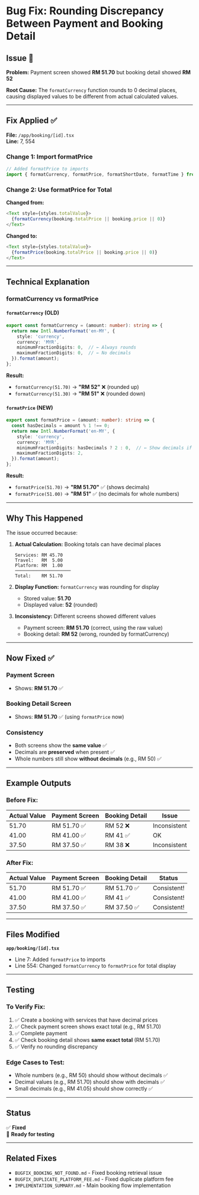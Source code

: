 # Bug Fix: Rounding Discrepancy Between Payment and Booking Detail

## Issue 🐛

**Problem:** Payment screen showed **RM 51.70** but booking detail showed **RM 52**

**Root Cause:** The `formatCurrency` function rounds to 0 decimal places, causing displayed values to be different from actual calculated values.

---

## Fix Applied ✅

**File:** `/app/booking/[id].tsx`  
**Line:** 7, 554

### Change 1: Import formatPrice
```typescript
// Added formatPrice to imports
import { formatCurrency, formatPrice, formatShortDate, formatTime } from '@/utils/format';
```

### Change 2: Use formatPrice for Total
**Changed from:**
```typescript
<Text style={styles.totalValue}>
  {formatCurrency(booking.totalPrice || booking.price || 0)}
</Text>
```

**Changed to:**
```typescript
<Text style={styles.totalValue}>
  {formatPrice(booking.totalPrice || booking.price || 0)}
</Text>
```

---

## Technical Explanation

### formatCurrency vs formatPrice

#### `formatCurrency` (OLD)
```typescript
export const formatCurrency = (amount: number): string => {
  return new Intl.NumberFormat('en-MY', {
    style: 'currency',
    currency: 'MYR',
    minimumFractionDigits: 0,  // ← Always rounds
    maximumFractionDigits: 0,  // ← No decimals
  }).format(amount);
};
```

**Result:**
- `formatCurrency(51.70)` → **"RM 52"** ❌ (rounded up)
- `formatCurrency(51.30)` → **"RM 51"** ❌ (rounded down)

#### `formatPrice` (NEW)
```typescript
export const formatPrice = (amount: number): string => {
  const hasDecimals = amount % 1 !== 0;
  return new Intl.NumberFormat('en-MY', {
    style: 'currency',
    currency: 'MYR',
    minimumFractionDigits: hasDecimals ? 2 : 0,  // ← Show decimals if present
    maximumFractionDigits: 2,
  }).format(amount);
};
```

**Result:**
- `formatPrice(51.70)` → **"RM 51.70"** ✅ (shows decimals)
- `formatPrice(51.00)` → **"RM 51"** ✅ (no decimals for whole numbers)

---

## Why This Happened

The issue occurred because:

1. **Actual Calculation:** Booking totals can have decimal places
   ```
   Services: RM 45.70
   Travel:   RM  5.00
   Platform: RM  1.00
   ─────────────────────
   Total:    RM 51.70
   ```

2. **Display Function:** `formatCurrency` was rounding for display
   - Stored value: **51.70**
   - Displayed value: **52** (rounded)

3. **Inconsistency:** Different screens showed different values
   - Payment screen: **RM 51.70** (correct, using the raw value)
   - Booking detail: **RM 52** (wrong, rounded by formatCurrency)

---

## Now Fixed ✅

### Payment Screen
- Shows: **RM 51.70** ✅

### Booking Detail Screen  
- Shows: **RM 51.70** ✅ (using `formatPrice` now)

### Consistency
- Both screens show the **same value** ✅
- Decimals are **preserved** when present ✅
- Whole numbers still show **without decimals** (e.g., RM 50) ✅

---

## Example Outputs

### Before Fix:
| Actual Value | Payment Screen | Booking Detail | Issue |
|--------------|----------------|----------------|-------|
| 51.70 | RM 51.70 ✅ | RM 52 ❌ | Inconsistent |
| 41.00 | RM 41.00 ✅ | RM 41 ✅ | OK |
| 37.50 | RM 37.50 ✅ | RM 38 ❌ | Inconsistent |

### After Fix:
| Actual Value | Payment Screen | Booking Detail | Status |
|--------------|----------------|----------------|--------|
| 51.70 | RM 51.70 ✅ | RM 51.70 ✅ | Consistent! |
| 41.00 | RM 41.00 ✅ | RM 41 ✅ | Consistent! |
| 37.50 | RM 37.50 ✅ | RM 37.50 ✅ | Consistent! |

---

## Files Modified

**`app/booking/[id].tsx`**
- Line 7: Added `formatPrice` to imports
- Line 554: Changed `formatCurrency` to `formatPrice` for total display

---

## Testing

### To Verify Fix:

1. ✅ Create a booking with services that have decimal prices
2. ✅ Check payment screen shows exact total (e.g., RM 51.70)
3. ✅ Complete payment
4. ✅ Check booking detail shows **same exact total** (RM 51.70)
5. ✅ Verify no rounding discrepancy

### Edge Cases to Test:
- Whole numbers (e.g., RM 50) should show without decimals ✅
- Decimal values (e.g., RM 51.70) should show with decimals ✅
- Small decimals (e.g., RM 41.05) should show correctly ✅

---

## Status

✅ **Fixed**  
🚀 **Ready for testing**

---

## Related Fixes

- `BUGFIX_BOOKING_NOT_FOUND.md` - Fixed booking retrieval issue
- `BUGFIX_DUPLICATE_PLATFORM_FEE.md` - Fixed duplicate platform fee
- `IMPLEMENTATION_SUMMARY.md` - Main booking flow implementation
